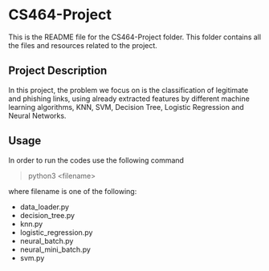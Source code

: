 # CS464-Project

This is the README file for the CS464-Project folder. This folder contains all the files and resources related to the project.

## Project Description

In this project, the problem we focus on is the classification of legitimate and phishing links, using already extracted features by different machine learning algorithms, KNN, SVM, Decision Tree, Logistic Regression and Neural Networks.

## Usage

In order to run the codes use the following command 
> python3 \<filename> 

where filename is one of the following:
- data_loader.py
- decision_tree.py
- knn.py
- logistic_regression.py
- neural_batch.py
- neural_mini_batch.py
- svm.py

